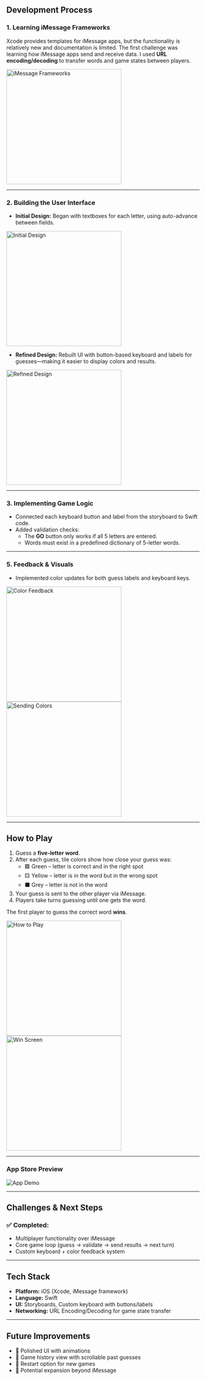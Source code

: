 ## Development Process  

### 1. Learning iMessage Frameworks  
Xcode provides templates for iMessage apps, but the functionality is relatively new and documentation is limited. The first challenge was learning how iMessage apps send and receive data. I used **URL encoding/decoding** to transfer words and game states between players.  

<p float="left">
  <img src="messageLearning.png" alt="iMessage Frameworks" width="300"/>
</p>

---

### 2. Building the User Interface  
- **Initial Design:** Began with textboxes for each letter, using auto-advance between fields.

<p float="left">
  <img src="firstDesign.png" alt="Initial Design" width="300"/>
</p>

- **Refined Design:** Rebuilt UI with button-based keyboard and labels for guesses—making it easier to display colors and results.  

<p float="left">
  <img src="initialDesign.png" alt="Refined Design" width="300"/>
</p>

---

### 3. Implementing Game Logic  
- Connected each keyboard button and label from the storyboard to Swift code.  
- Added validation checks:  
  - The **GO** button only works if all 5 letters are entered.  
  - Words must exist in a predefined dictionary of 5-letter words.  

---

### 5. Feedback & Visuals  
- Implemented color updates for both guess labels and keyboard keys.  

<p float="left">
  <img src="colorChange.png" alt="Color Feedback" width="300"/>
  <img src="sendingColors.png" alt="Sending Colors" width="300"/>
</p>

---

## How to Play  
1. Guess a **five-letter word**.  
2. After each guess, tile colors show how close your guess was:  
   - 🟩 Green – letter is correct and in the right spot  
   - 🟨 Yellow – letter is in the word but in the wrong spot  
   - ⬛ Grey – letter is not in the word  
3. Your guess is sent to the other player via iMessage.  
4. Players take turns guessing until one gets the word.  

The first player to guess the correct word **wins**.  

<p float="left">
  <img src="instructions.JPEG" alt="How to Play" width="300"/>
  <img src="winner.JPEG" alt="Win Screen" width="300"/>
</p>

---

### App Store Preview  
![App Demo](app-store-preview.JPEG)

---

## Challenges & Next Steps  
### ✅ Completed:  
- Multiplayer functionality over iMessage  
- Core game loop (guess → validate → send results → next turn)  
- Custom keyboard + color feedback system  

---

## Tech Stack  
- **Platform:** iOS (Xcode, iMessage framework)  
- **Language:** Swift  
- **UI:** Storyboards, Custom keyboard with buttons/labels  
- **Networking:** URL Encoding/Decoding for game state transfer  

---

## Future Improvements  
- 🎨 Polished UI with animations  
- 📜 Game history view with scrollable past guesses  
- 🔄 Restart option for new games    
- 🔗 Potential expansion beyond iMessage  
